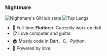 ### Nightmare
![Nightmare's GitHub stats](https://github-readme-stats.vercel.app/api?username=Nightmare-MY&count_private=true&show_icons=true)
![Top Langs](https://github-readme-stats.vercel.app/api/top-langs/?username=Nightmare-MY&layout=compact&count_private=true)

- 🌱 Full-time **Flutter**er. Currently work on didi.
- 📋 Love computer and guitar.
- 🏠 Mostly code in Dart、C、Python.
- 🚀 Powered by love.
